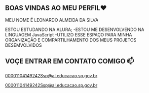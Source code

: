 ## BOAS VINDAS AO MEU PERFIL❤

MEU NOME É LEONARDO ALMEIDA DA SILVA 

ESTOU ESTUDANDO NA ALURA;
-ESTOU ME DESENVOLVENDO NA LINGUAGEM JavaScript
-UTILIZO ESSE ESPAÇO PARA MINHA ORGANIZAÇÃO E COMPARTILHAMENTO DOS MEUS PROJETOS DESEMVOLVIDOS

 ## VOÇE ENTRAR EM CONTATO COMIGO 📫

 00001104149242Ssp@al.educacao.sp.gov.br

 00001104149242Ssp@al.educacao.sp.gov.br
